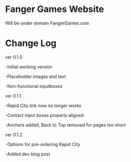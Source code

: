 Fanger Games Website
====================
Will be under domain FangerGames.com



Change Log
==========

ver 0.1.0

  -Initial working version
  
  -Placeholder images and text
  
  -Non-functional inputboxes
  
ver 0.1.1

  -Rapid City link now no longer works
  
  -Contact input boxes properly aligned
  
  -Anchors added, Back to Top removed for pages too short
  
ver 0.1.2

  -Options for pre-ordering Rapid City
  
  -Added dev blog post